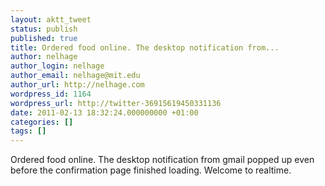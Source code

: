 ```yaml
---
layout: aktt_tweet
status: publish
published: true
title: Ordered food online. The desktop notification from...
author: nelhage
author_login: nelhage
author_email: nelhage@mit.edu
author_url: http://nelhage.com
wordpress_id: 1164
wordpress_url: http://twitter-36915619450331136
date: 2011-02-13 18:32:24.000000000 +01:00
categories: []
tags: []
---
```

Ordered food online. The desktop notification from gmail popped up even before the confirmation page finished loading. Welcome to realtime.
